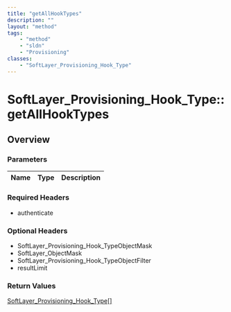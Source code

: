 ```yaml
---
title: "getAllHookTypes"
description: ""
layout: "method"
tags:
    - "method"
    - "sldn"
    - "Provisioning"
classes:
    - "SoftLayer_Provisioning_Hook_Type"
---
```

# SoftLayer_Provisioning_Hook_Type::getAllHookTypes
## Overview 


### Parameters 
|Name | Type | Description |
| --- | --- | --- |


### Required Headers
* authenticate

### Optional Headers
* SoftLayer_Provisioning_Hook_TypeObjectMask
* SoftLayer_ObjectMask
* SoftLayer_Provisioning_Hook_TypeObjectFilter
* resultLimit

### Return Values
<a href='/reference/datatypes/SoftLayer_Provisioning_Hook_Type'>SoftLayer_Provisioning_Hook_Type[] </a>

